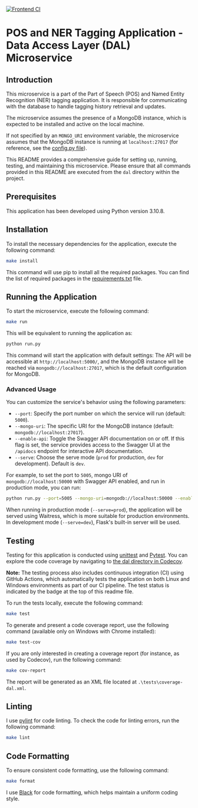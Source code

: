 
[![Frontend CI](https://github.com/mhornstein/DK-NLP/actions/workflows/frontend-CI.yml/badge.svg)](https://github.com/mhornstein/DK-NLP/actions/workflows/frontend-CI.yml)

# POS and NER Tagging Application - Data Access Layer (DAL) Microservice

## Introduction

This microservice is a part of the Part of Speech (POS) and Named Entity Recognition (NER) tagging application. It is responsible for communicating with the database to handle tagging history retrieval and updates.

The microservice assumes the presence of a MongoDB instance, which is expected to be installed and active on the local machine.

If not specified by an `MONGO_URI` environment variable, the microservice assumes that the MongoDB instance is running at `localhost:27017` (for reference, see the [config.py file](https://github.com/mhornstein/DK-NLP/blob/main/dal/app/config.py)).

This README provides a comprehensive guide for setting up, running, testing, and maintaining this microservice. Please ensure that all commands provided in this README are executed from the `dal` directory within the project.																			

## Prerequisites

This application has been developed using Python version 3.10.8.

## Installation

To install the necessary dependencies for the application, execute the following command:

```bash
make install
```

This command will use pip to install all the required packages. You can find the list of required packages in the [requirements.txt](https://github.com/mhornstein/DK-NLP/blob/main/tagger/requirements.txt) file.


## Running the Application

To start the microservice, execute the following command:

```bash
make run
```

This will be equivalent to running the application as:

```bash
python run.py
```

This command will start the application with default settings: The API will be accessible at `http://localhost:5000/`, and the MongoDB instance will be reached via `mongodb://localhost:27017`, which is the default configuration for MongoDB.

### Advanced Usage

You can customize the service's behavior using the following parameters:

- `--port`: Specify the port number on which the service will run (default: `5000`).
- `--mongo-uri`: The specific URI for the MongoDB instance (default: `mongodb://localhost:27017`).
- `--enable-api`: Toggle the Swagger API documentation on or off. If this flag is set, the service provides access to the Swagger UI at the `/apidocs` endpoint for interactive API documentation.
- `--serve`: Choose the serve mode (`prod` for production, `dev` for development). Default is `dev`.

For example, to set the port to `5005`, mongo URI of `mongodb://localhost:50000` with Swagger API enabled, and run in production mode, you can run:

```bash
python run.py --port=5005 --mongo-uri=mongodb://localhost:50000 --enable-api --serve=prod
```

When running in production mode (`--serve=prod`), the application will be served using Waitress, which is more suitable for production environments. In development mode (`--serve=dev`), Flask's built-in server will be used.

## Testing

Testing for this application is conducted using [unittest](https://docs.python.org/3/library/unittest.html) and [Pytest](https://docs.pytest.org/en/7.4.x/). You can explore the code coverage by navigating to [the dal directory in Codecov](https://app.codecov.io/gh/mhornstein/DK-NLP/tree/main/src%2Ftdal).

**Note:** The testing process also includes continuous integration (CI) using GitHub Actions, which automatically tests the application on both Linux and Windows environments as part of our CI pipeline. The test status is indicated by the badge at the top of this readme file.

To run the tests locally, execute the following command:

```bash
make test
```

To generate and present a code coverage report, use the following command (available only on Windows with Chrome installed):

```bash
make test-cov
```

If you are only interested in creating a coverage report (for instance, as used by Codecov), run the following command:

```bash
make cov-report
```

The report will be generated as an XML file located at `.\tests\coverage-dal.xml`.

## Linting

I use [pylint](https://pypi.org/project/pylint/) for code linting. To check the code for linting errors, run the following command:

```bash
make lint
```

## Code Formatting

To ensure consistent code formatting, use the following command:

```bash
make format
```

I use [Black](https://pypi.org/project/black/) for code formatting, which helps maintain a uniform coding style.
